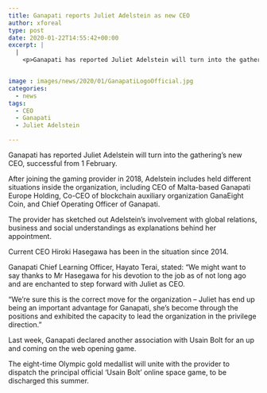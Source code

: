 ```yaml
---
title: Ganapati reports Juliet Adelstein as new CEO
author: xforeal 
type: post
date: 2020-01-22T14:55:42+00:00
excerpt: |
  |
    <p>Ganapati has reported Juliet Adelstein will turn into the gathering&#8217;s new CEO, powerful from 1 February </p>


image : images/news/2020/01/GanapatiLogoOfficial.jpg
categories:
  - news
tags:
  - CEO
  - Ganapati
  - Juliet Adelstein

---
```

Ganapati has reported Juliet Adelstein will turn into the gathering’s new CEO, successful from 1 February.

After joining the gaming provider in 2018, Adelstein includes held different situations inside the organization, including CEO of Malta-based Ganapati Europe Holding, Co-CEO of blockchain auxiliary organization GanaEight Coin, and Chief Operating Officer of Ganapati.

The provider has sketched out Adelstein’s involvement with global relations, business and social understandings as explanations behind her appointment.

Current CEO Hiroki Hasegawa has been in the situation since 2014.

Ganapati Chief Learning Officer, Hayato Terai, stated: “We might want to say thanks to Mr Hasegawa for his devotion to the job as of not long ago and are enchanted to step forward with Juliet as CEO.

“We’re sure this is the correct move for the organization – Juliet has end up being an important advantage for Ganapati, she’s become through the positions and exhibited the capacity to lead the organization in the privilege direction.”

Last week, Ganapati declared another association with Usain Bolt for an up and coming on the web opening game.

The eight-time Olympic gold medallist will unite with the provider to dispatch the principal official ‘Usain Bolt’ online space game, to be discharged this summer.